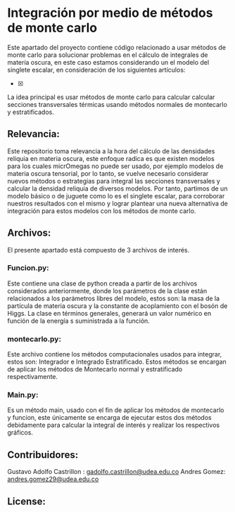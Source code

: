 # Integración por medio de métodos de monte carlo 

Este apartado del proyecto contiene código relacionado a usar métodos de monte carlo para solucionar problemas en el cálculo de integrales de materia oscura, en este caso estamos considerando un el modelo del singlete escalar, en consideración de los siguientes artículos: 

- [x] 
	
La idea principal es usar métodos de monte carlo para calcular calcular secciones transversales térmicas usando métodos normales de montecarlo y estratificados. 

## Relevancia: 

Este repositorio toma relevancia a la hora del cálculo de las densidades reliquia en materia oscura, este enfoque radica es que existen modelos para los cuales micrOmegas no puede ser usado, por ejemplo modelos de materia oscura tensorial, por lo tanto, se vuelve necesario considerar nuevos métodos o estrategias para integral las secciones transversales y calcular la densidad reliquia de diversos modelos. Por tanto, partimos de un modelo básico o de juguete como lo es el singlete escalar, para corroborar nuestros resultados con el mismo y lograr plantear una nueva alternativa de integración para estos modelos con los métodos de monte carlo. 

## Archivos: 
El presente apartado está compuesto de 3 archivos de interés. 

### Funcion.py: 
Este contiene una clase de python creada a partir de los archivos considerados anteriormente, donde los parámetros de la clase están relacionados a los parámetros libres del modelo, estos son: la masa de la partícula de materia oscura y la constante de acoplamiento con el bosón de Higgs. La clase en términos generales, generará un valor numérico en función de la energía s suministrada a la función. 

### montecarlo.py: 
Este archivo contiene los métodos computacionales usados para integrar, estos son: Integrador e Integrado Estratificado. Estos métodos se encargan de aplicar los métodos de Montecarlo normal y estratificado respectivamente. 
### Main.py: 
Es un método main, usado con el fin de aplicar los métodos de montecarlo y funcion, este únicamente se encarga de ejecutar estos dos métodos debidamente para calcular la integral de interés y realizar los respectivos gráficos. 


## Contribuidores: 
Gustavo Adolfo Castrillon : gadolfo.castrillon@udea.edu.co
Andres Gomez: andres.gomez29@udea.edu.co

## License: 

